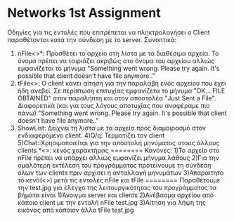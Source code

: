 Networks 1st Assignment
========
Οδηγίες για τις εντολές που επιτρέπεται να πληκτρολογήσει ο Client παραθέτονται κατά την σύνδεση με το server. Συνοπτικά:
1) nFile<>*<Name of file>: Προσθέτει το αρχείο <Name of file> στη λίστα με τα διαθέσιμα αρχεία. Το όνομα πρέπει να ταιριάζει ακριβώς στο όνομα του αρχείου αλλιώς εμφανίζεται το μήνυμα "Something went wrong. Please try again. It's possible that client doesn't have file anymore.." 
2) tFile<><Name of file>: Ο client κάνει αίτηση για την παραλαβή ενός αρχείου που έχει ήδη ανεβεί. Σε περίπτωση επιτυχίας εμφανίζετα το μήνυμα "OK... FILE OBTAINED" στον παραλήπτη και στον αποστολέα "Just Sent a File". Διαφορετικά (και για τους λόγους αποτυχίας που αναφέραμε πιο πάνω) "Something went wrong. Please try again. It's possible that client doesn't have file anymore.." 
3) ShowList: Δείχνει τη λίστα με τα αρχεία προς διαμοιρασμό στον ενδιαφερόμενο client.
4)Q/q: Τερματίζει τον client
5)Chat:<Message>:Χρησιμοποιείται για την αποστολή μηνύματος στους άλλους clients
*<>: κενός χαρακτήρας
========
Κανόνες:
1)Το αρχείο στο nFile πρέπει να υπάρχει αλλιώς εμφανίζει μήνυμα λάθους
2)Για την ομαλότερη εκτέλεση του προγράμματος προτείνουμε τη σύνδεση όλων των clients πριν αρχίσει η ανταλλαγή μηνυμάτων
3)Απαραίτητο το κενό(<>) μετά τις εντολές nFile και tFile
========
Παραθέτουμε την test.jpg για έλεγχο της λειτουργικότητας του προγράμματος τα βήματα είναι
1)Άνοιγμα server και clients
2)Ανέβασμα αρχείου από κάποιο client με την εντολή nFile test.jpg
3)Αίτηση για λήψη της εικόνας από κάποιον άλλο tFile test.jpg

